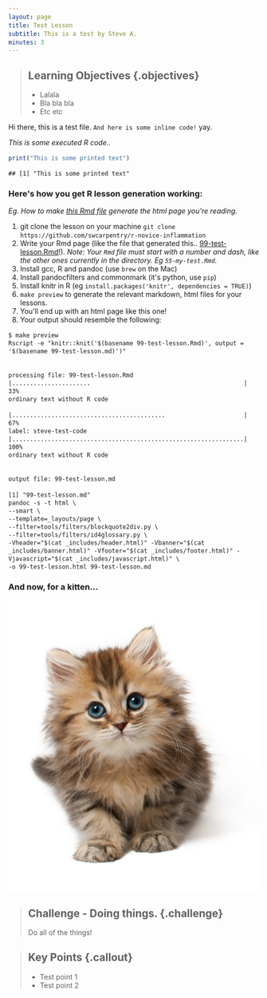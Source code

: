 ```yaml
---
layout: page
title: Test Lesson
subtitle: This is a test by Steve A.
minutes: 3
---
```


> ## Learning Objectives {.objectives}
> * Lalala
> * Bla bla bla
> * Etc etc

Hi there, this is a test file. `And here is some inline code!` yay.

*This is some executed R code..*


```r
print("This is some printed text")
```

```
## [1] "This is some printed text"
```

### Here's how you get R lesson generation working:
_Eg. How to make [this Rmd file](https://raw.githubusercontent.com/steveandroulakis/r-novice-inflammation/gh-pages/99-test-lesson.Rmd) generate the html page you're reading._

1. git clone the lesson on your machine `git clone https://github.com/swcarpentry/r-novice-inflammation`
2. Write your Rmd page (like the file that generated this.. [99-test-lesson.Rmd](99-test-lesson.Rmd)!). *Note: Your `Rmd` file must start with a number and dash, like the other ones currently in the directory. Eg `55-my-test.Rmd`.*
3. Install gcc, R and pandoc (use `brew` on the Mac)
4. Install pandocfilters and commonmark (it's python, use `pip`)
5. Install knitr in R (eg `install.packages('knitr', dependencies = TRUE)`)
6. `make preview` to generate the relevant markdown, html files for your lessons.
7. You'll end up with an html page like this one!
8. Your output should resemble the following:

```
$ make preview
Rscript -e "knitr::knit('$(basename 99-test-lesson.Rmd)', output = '$(basename 99-test-lesson.md)')"


processing file: 99-test-lesson.Rmd
|......................                                           |  33%
ordinary text without R code

|...........................................                      |  67%
label: steve-test-code
|.................................................................| 100%
ordinary text without R code


output file: 99-test-lesson.md

[1] "99-test-lesson.md"
pandoc -s -t html \
--smart \
--template=_layouts/page \
--filter=tools/filters/blockquote2div.py \
--filter=tools/filters/id4glossary.py \
-Vheader="$(cat _includes/header.html)" -Vbanner="$(cat _includes/banner.html)" -Vfooter="$(cat _includes/footer.html)" -Vjavascript="$(cat _includes/javascript.html)" \
-o 99-test-lesson.html 99-test-lesson.md
```

### And now, for a kitten...
<img src="fig/kitten.png" alt="A Kitten" />

> ## Challenge - Doing things. {.challenge}
>
> Do all of the things!

> ## Key Points {.callout}
>
> * Test point 1
> * Test point 2
